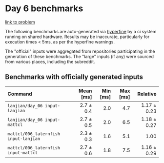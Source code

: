 # Day 6 benchmarks

[link to problem](http://adventofcode.com/2021/day/6)

The following benchmarks are auto-generated via [hyperfine](https://github.com/sharkdp/hyperfine) by a ci system running on shared hardware. Results may be inaccurate, particularly for execution times < 5ms, as per the hyperfine warnings.

The "official" inputs were aggregated from repositories participating in the generation of these benchmarks. The "large" inputs (if any) were sourced from various places, including the subreddit.

## Benchmarks with officially generated inputs
| Command | Mean [ms] | Min [ms] | Max [ms] | Relative |
|:---|---:|---:|---:|---:|
| `lanjian/day_06 input-lanjian` | 2.7 ± 0.4 | 2.0 | 4.7 | 1.17 ± 0.23 |
| `lanjian/day_06 input-mattcl` | 2.7 ± 0.5 | 2.0 | 6.5 | 1.18 ± 0.27 |
| `mattcl/006_laternfish input-lanjian` | 2.3 ± 0.3 | 1.6 | 5.1 | 1.00 |
| `mattcl/006_laternfish input-mattcl` | 2.7 ± 0.6 | 1.8 | 7.5 | 1.16 ± 0.29 |
